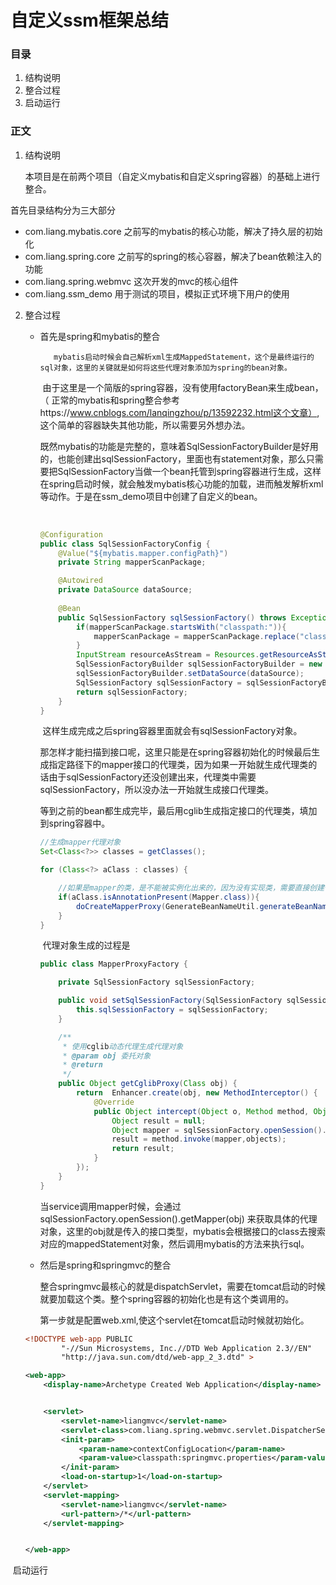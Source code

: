 # 自定义ssm框架总结

### 目录

1. 结构说明
2. 整合过程
3. 启动运行



### 正文

1. 结构说明

   本项目是在前两个项目（自定义mybatis和自定义spring容器）的基础上进行整合。

首先目录结构分为三大部分

- com.liang.mybatis.core		之前写的mybatis的核心功能，解决了持久层的初始化
- com.liang.spring.core           之前写的spring的核心容器，解决了bean依赖注入的功能
- com.liang.spring.webmvc    这次开发的mvc的核心组件
- com.liang.ssm_demo            用于测试的项目，模拟正式环境下用户的使用



2. 整合过程

   - 首先是spring和mybatis的整合

      		mybatis启动时候会自己解析xml生成MappedStatement，这个是最终运行的sql对象，这里的关键就是如何将这些代理对象添加为spring的bean对象。

     

     ​		由于这里是一个简版的spring容器，没有使用factoryBean来生成bean，（ 正常的mybatis和spring整合参考https://www.cnblogs.com/lanqingzhou/p/13592232.html这个文章）,  这个简单的容器缺失其他功能，所以需要另外想办法。

     

     ​		既然mybatis的功能是完整的，意味着SqlSessionFactoryBuilder是好用的，也能创建出sqlSessionFactory，里面也有statement对象，那么只需要把SqlSessionFactory当做一个bean托管到spring容器进行生成，这样在spring启动时候，就会触发mybatis核心功能的加载，进而触发解析xml等动作。于是在ssm_demo项目中创建了自定义的bean。

     ​	

     ```java
     @Configuration
     public class SqlSessionFactoryConfig {
         @Value("${mybatis.mapper.configPath}")
         private String mapperScanPackage;
     
         @Autowired
         private DataSource dataSource;
         
         @Bean
         public SqlSessionFactory sqlSessionFactory() throws Exception {
             if(mapperScanPackage.startsWith("classpath:")){
                 mapperScanPackage = mapperScanPackage.replace("classpath:","");
             }
             InputStream resourceAsStream = Resources.getResourceAsStream(mapperScanPackage);
             SqlSessionFactoryBuilder sqlSessionFactoryBuilder = new SqlSessionFactoryBuilder();
             sqlSessionFactoryBuilder.setDataSource(dataSource);
             SqlSessionFactory sqlSessionFactory = sqlSessionFactoryBuilder.build(resourceAsStream);
             return sqlSessionFactory;
         }
     }
     ```

     ​		这样生成完成之后spring容器里面就会有sqlSessionFactory对象。

     

     ​		那怎样才能扫描到接口呢，这里只能是在spring容器初始化的时候最后生成指定路径下的mapper接口的代理类，因为如果一开始就生成代理类的话由于sqlSessionFactory还没创建出来，代理类中需要sqlSessionFactory，所以没办法一开始就生成接口代理类。

     

     ​		等到之前的bean都生成完毕，最后用cglib生成指定接口的代理类，填加到spring容器中。

     ```java
     //生成mapper代理对象
     Set<Class<?>> classes = getClasses();
     
     for (Class<?> aClass : classes) {
     
         //如果是mapper的类，是不能被实例化出来的，因为没有实现类，需要直接创建代理类
         if(aClass.isAnnotationPresent(Mapper.class)){
             doCreateMapperProxy(GenerateBeanNameUtil.generateBeanName(aClass),aClass);
         }
     }
     ```

     ​		代理对象生成的过程是

     ```java
     public class MapperProxyFactory {
     
         private SqlSessionFactory sqlSessionFactory;
     
         public void setSqlSessionFactory(SqlSessionFactory sqlSessionFactory) {
             this.sqlSessionFactory = sqlSessionFactory;
         }
     
         /**
          * 使用cglib动态代理生成代理对象
          * @param obj 委托对象
          * @return
          */
         public Object getCglibProxy(Class obj) {
             return  Enhancer.create(obj, new MethodInterceptor() {
                 @Override
                 public Object intercept(Object o, Method method, Object[] objects, MethodProxy methodProxy) throws Throwable {
                     Object result = null;
                     Object mapper = sqlSessionFactory.openSession().getMapper(obj);
                     result = method.invoke(mapper,objects);
                     return result;
                 }
             });
         }
     }
     ```

     ​		当service调用mapper时候，会通过sqlSessionFactory.openSession().getMapper(obj) 来获取具体的代理对象，这里的obj就是传入的接口类型，mybatis会根据接口的class去搜索对应的mappedStatement对象，然后调用mybatis的方法来执行sql。

     

   - 然后是spring和springmvc的整合

        ​		整合springmvc最核心的就是dispatchServlet，需要在tomcat启动的时候就要加载这个类。整个spring容器的初始化也是有这个类调用的。

        

        ​		第一步就是配置web.xml,使这个servlet在tomcat启动时候就初始化。

   ```xml
   <!DOCTYPE web-app PUBLIC
           "-//Sun Microsystems, Inc.//DTD Web Application 2.3//EN"
           "http://java.sun.com/dtd/web-app_2_3.dtd" >
   
   <web-app>
       <display-name>Archetype Created Web Application</display-name>
   
   
       <servlet>
           <servlet-name>liangmvc</servlet-name>
           <servlet-class>com.liang.spring.webmvc.servlet.DispatcherServlet</servlet-class>
           <init-param>
               <param-name>contextConfigLocation</param-name>
               <param-value>classpath:springmvc.properties</param-value>
           </init-param>
           <load-on-startup>1</load-on-startup>
       </servlet>
       <servlet-mapping>
           <servlet-name>liangmvc</servlet-name>
           <url-pattern>/*</url-pattern>
       </servlet-mapping>
   
   
   </web-app>
   ```

   






​	启动运行

